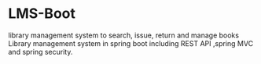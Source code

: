 # LMS-Boot
library management system to search, issue, return and manage books
Library management system in spring boot including REST API ,spring MVC and spring security.
